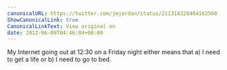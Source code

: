 ```yaml
---
canonicalURL: https://twitter.com/jmjordan/status/211318220404162560
ShowCanonicalLink: true
CanonicalLinkText: View original on
date: 2012-06-09T04:46:04+00:00
---
```

My Internet going out at 12:30 on a Friday night either means that a) I need to get a life or b) I need to go to bed.